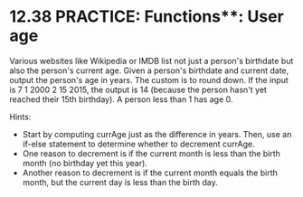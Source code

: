 # 12.38 PRACTICE: Functions**: User age
Various websites like Wikipedia or IMDB list not just a person's birthdate but also the person's current age. Given a person's birthdate and current date, output the person's age in years. The custom is to round down. If the input is 7 1 2000 2 15 2015, the output is 14 (because the person hasn't yet reached their 15th birthday). A person less than 1 has age 0.

Hints:
* Start by computing currAge just as the difference in years. Then, use an if-else statement to determine whether to decrement currAge.
* One reason to decrement is if the current month is less than the birth month (no birthday yet this year).
* Another reason to decrement is if the current month equals the birth month, but the current day is less than the birth day.